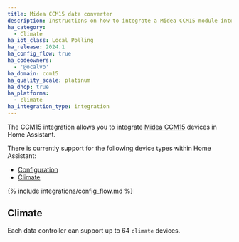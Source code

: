 ```yaml
---
title: Midea CCM15 data converter
description: Instructions on how to integrate a Midea CCM15 module into Home Assistant.
ha_category:
  - Climate
ha_iot_class: Local Polling
ha_release: 2024.1
ha_config_flow: true
ha_codeowners:
  - '@ocalvo'
ha_domain: ccm15
ha_quality_scale: platinum
ha_dhcp: true
ha_platforms:
  - climate
ha_integration_type: integration
---
```


The CCM15 integration allows you to integrate [Midea CCM15](https://mbt.midea.com/hvac-goods/midea-products-category/vrfs/vrf-controller/central-controller-ccm-15) devices in Home Assistant.

There is currently support for the following device types within Home Assistant:

- [Configuration](#configuration)
- [Climate](#climate)

{% include integrations/config_flow.md %}

## Climate

Each data controller can support up to 64 `climate` devices.
